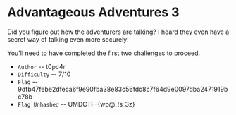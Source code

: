 # Advantageous Adventures 3

Did you figure out how the adventurers are talking? I heard they even have a secret way of talking even more securely!

You'll need to have completed the first two challenges to proceed.

- `Author` -- t0pc4r
- `Difficulty` -- 7/10
- `Flag` -- 9dfb47febe2dfeca6f9e90fba38e83c56fdc8c7f64d9e0097dba2471919bc78b
- `Flag Unhashed` -- UMDCTF-{wp@_!s_3z}
